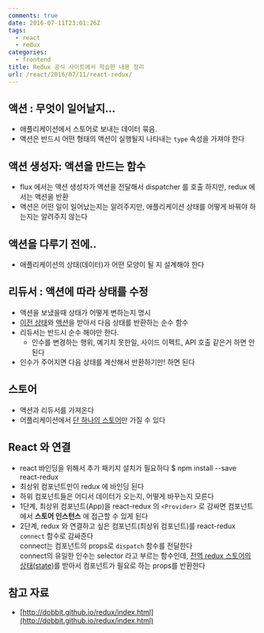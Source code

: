 ```yaml
---
comments: true
date: 2016-07-11T23:01:26Z
tags:
  - react
  - redux
categories:
  - frontend
title: Redux 공식 사이트에서 학습한 내용 정리
url: /react/2016/07/11/react-redux/
---
```


## 액션 : 무엇이 일어날지...
- 애플리케이션에서 스토어로 보내는 데이터 묶음.
- 액션은 반드시 어떤 형태의 액션이 실행될지 나타내는 ```type``` 속성을 가져야 한다

## 액션 생성자: 액션을 만드는 함수
- flux 에서는 액션 생성자가 액션을 전달해서 dispatcher 를 호출 하지만, redux 에서는 액션을 반환
- 액션은 어떤 일이 일어났는지는 알려주지만, 애플리케이션 상태를 어떻게 바꿔야 하는지는 알려주지 않는다

## 액션을 다루기 전에..
- 애플리케이션의 상태(데이터)가 어떤 모양이 될 지 설계해야 한다

## 리듀서 : 액션에 따라 상태를 수정
- 액션을 보냈을때 상태가 어떻게 변하는지 명시
- <U>이전 상태</U>와 <U>액션</U>을 받아서 다음 상태를 반환하는 순수 함수
- 리듀서는 반드시 순수 해야만 한다.
  - 인수를 변경하는 행위, 예기치 못한일, 사이드 이펙트, API 호출 같은거 하면 안된다
- 인수가 주어지면 다음 상태를 계산해서 반환하기만! 하면 된다

## 스토어
- 액션과 리듀서를 가져온다
- 어플리케이션에서 <U>단 하나의 스토어</U>만 가질 수 있다

## React 와 연결
- react 바인딩을 위해서 추가 패키지 설치가 필요하다
  $ npm install --save react-redux
- 최상위 컴포넌트만이 redux 에 바인딩 된다
- 하위 컴포넌트들은 어디서 데이터가 오는지, 어떻게 바꾸는지 모른다
- 1단계, 최상위 컴포넌트(App)을 react-redux 의 ```<Provider>``` 로 감싸면 컴포넌트에서 **스토어 인스턴스** 에 접근할 수 있게 된다
- 2단계, redux 와 연결하고 싶은 컴포넌트(최상위 컴포넌트)를 react-redux ```connect``` 함수로 감싸준다  
  connect는 컴포넌트의 props로 ```dispatch``` 함수를 전달한다  
  connect의 유일한 인수는 selector 라고 부르는 함수인데, <U>전역 redux 스토어의 상태(state)</U>를 받아서 컴포넌트가 필요로 하는 props를 반환한다

## 참고 자료
* [http://dobbit.github.io/redux/index.html](http://dobbit.github.io/redux/index.html)
